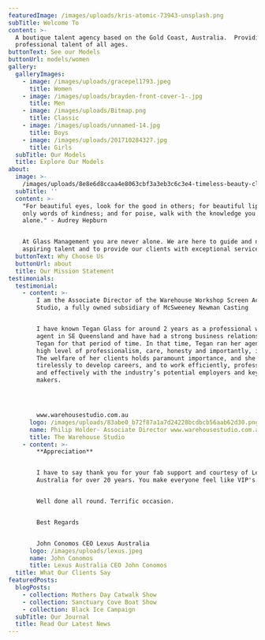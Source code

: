 ```yaml
---
featuredImage: /images/uploads/kris-atomic-73943-unsplash.png
subTitle: Welcome To
content: >-
  A boutique talent agency based on the Gold Coast, Australia.  Providing
  professional talent of all ages.
buttonText: See our Models
buttonUrl: models/women
gallery:
  galleryImages:
    - image: /images/uploads/gracepel1793.jpeg
      title: Women
    - image: /images/uploads/brayden-front-cover-1-.jpg
      title: Men
    - image: /images/uploads/Bitmap.png
      title: Classic
    - image: /images/uploads/unnamed-14.jpg
      title: Boys
    - image: /images/uploads/201710284327.jpg
      title: Girls
  subTitle: Our Models
  title: Explore Our Models
about:
  image: >-
    /images/uploads/8e8e6d8ccaa4e8063cbf3a3eb3c6c3e4-timeless-beauty-classic-beauty.jpg
  subTitle: ''
  content: >-
    "For beautiful eyes, look for the good in others; for beautiful lips, speak
    only words of kindness; and for poise, walk with the knowledge you are never
    alone." - Audrey Hepburn                                          


    At Glass Management you are never alone. We are here to guide and nurture
    aspiring talent and to provide our clients with exceptional service.
  buttonText: Why Choose Us
  buttonUrl: about
  title: Our Mission Statement
testimonials:
  testimonial:
    - content: >-
        I am the Associate Director of the Warehouse Workshop Screen Acting
        Studio, a fully owned subsidiary of McSweeney Newman Casting


        I have known Tegan Glass for around 2 years as a professional working
        agent in SE Queensland and have had a strong business relationship with
        Tegan for that period of time. In that time, Tegan ran her agency with a
        high level of professionalism, care, honesty and importantly, integrity.
        The welfare of her clients holds paramount importance, and she works
        tirelessly to develop careers, and to work efficiently, professionally
        and effectively with the industry’s potential employers and key decision
        makers.




        www.warehousestudio.com.au
      logo: /images/uploads/83abe0_b72f87a1a7d24228bcdbcb56aab62d30.png
      name: Philip Holder- Associate Director www.warehousestudio.com.au
      title: The Warehouse Studio
    - content: >-
        **Appreciation**


        I have to say thank you for your fab support and courtesy of Lexus
        Australia for over 20 years. You make everyone feel like VIP's.


        Well done all round. Terrific occasion.


        Best Regards


        John Conomos CEO Lexus Australia
      logo: /images/uploads/lexus.jpeg
      name: John Conomos
      title: Lexus Australia CEO John Conomos
  title: What Our Clients Say
featuredPosts:
  blogPosts:
    - collection: Mothers Day Catwalk Show
    - collection: Sanctuary Cove Boat Show
    - collection: Black Ice Campaign
  subTitle: Our Journal
  title: Read Our Latest News
---
```


